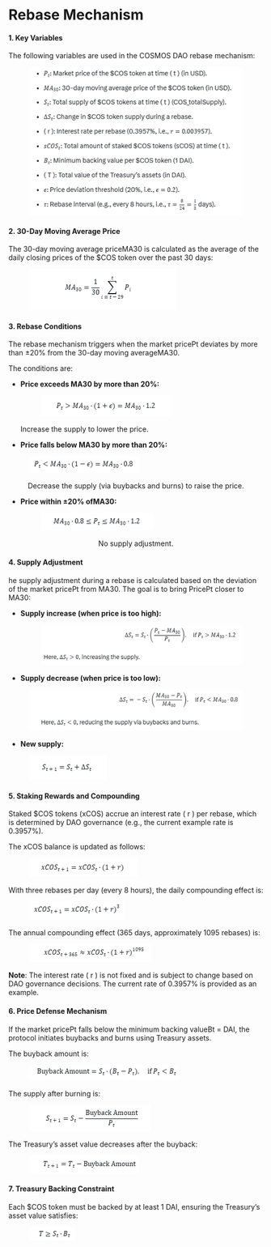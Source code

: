 # Rebase Mechanism

#### 1. Key Variables

The following variables are used in the COSMOS DAO rebase mechanism:

<div data-full-width="true"><figure><img src="../../.gitbook/assets/image (1).png" alt=""><figcaption></figcaption></figure></div>

#### **2. 30-Day Moving Average Price**

The 30-day moving average priceMA30 is calculated as the average of the daily closing prices of the $COS token over the past 30 days:

<div data-full-width="true"><figure><img src="../../.gitbook/assets/image (2).png" alt=""><figcaption></figcaption></figure></div>



#### **3. Rebase Conditions**

The rebase mechanism triggers when the market pricePt deviates by more than ±20% from the 30-day moving averageMA30.&#x20;

The conditions are:

*   **Price exceeds MA30 by more than 20%:**

    <div data-full-width="true"><figure><img src="../../.gitbook/assets/image (3).png" alt=""><figcaption></figcaption></figure></div>

    &#x20;                                                          Increase the supply to lower the price.
* **Price falls below MA30 by more than 20%:**

<figure><img src="../../.gitbook/assets/image (6).png" alt=""><figcaption></figcaption></figure>

<p align="center">  Decrease the supply (via buybacks and burns) to raise the price.</p>

*   **Price within ±20% ofMA30:**

    <figure><img src="../../.gitbook/assets/image (5).png" alt=""><figcaption></figcaption></figure>

<p align="center">        No supply adjustment.</p>

<p align="center"></p>

#### **4. Supply Adjustment**

he supply adjustment during a rebase is calculated based on the deviation of the market pricePt from MA30. The goal is to bring PricePt closer to MA30:

*   **Supply increase (when price is too high):**

    <div align="left"><figure><img src="../../.gitbook/assets/image (7).png" alt=""><figcaption></figcaption></figure></div>
* **Supply decrease (when price is too low):**

<div align="left"><figure><img src="../../.gitbook/assets/image (9).png" alt=""><figcaption></figcaption></figure></div>

* **New supply:**

<figure><img src="../../.gitbook/assets/image (10).png" alt=""><figcaption></figcaption></figure>



#### **5. Staking Rewards and Compounding**

Staked $COS tokens (xCOS) accrue an interest rate ( r ) per rebase, which is determined by DAO governance (e.g., the current example rate is 0.3957%).&#x20;

The xCOS balance is updated as follows:

<figure><img src="../../.gitbook/assets/image (11).png" alt=""><figcaption></figcaption></figure>

With three rebases per day (every 8 hours), the daily compounding effect is:

<figure><img src="../../.gitbook/assets/image (12).png" alt=""><figcaption></figcaption></figure>

The annual compounding effect (365 days, approximately 1095 rebases) is:

<figure><img src="../../.gitbook/assets/image (15).png" alt=""><figcaption></figcaption></figure>

**Note**: The interest rate ( r ) is not fixed and is subject to change based on DAO governance decisions. The current rate of 0.3957% is provided as an example.



#### 6. Price Defense Mechanism

If the market pricePt falls below the minimum backing valueBt = DAI, the protocol initiates buybacks and burns using Treasury assets.&#x20;

The buyback amount is:

<figure><img src="../../.gitbook/assets/image (16).png" alt=""><figcaption></figcaption></figure>

The supply after burning is:

<figure><img src="../../.gitbook/assets/image (17).png" alt=""><figcaption></figcaption></figure>

The Treasury’s asset value decreases after the buyback:

<figure><img src="../../.gitbook/assets/image (18).png" alt=""><figcaption></figcaption></figure>

#### 7. Treasury Backing Constraint

Each $COS token must be backed by at least 1 DAI, ensuring the Treasury’s asset value satisfies:

<figure><img src="../../.gitbook/assets/image (19).png" alt=""><figcaption></figcaption></figure>

